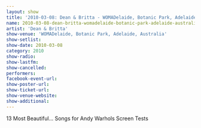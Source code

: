 ```yaml
---
layout: show
title: '2010-03-08: Dean & Britta - WOMADelaide, Botanic Park, Adelaide, Australia'
name: 2010-03-08-dean-britta-womadelaide-botanic-park-adelaide-australia
artist: 'Dean & Britta'
show-venue: 'WOMADelaide, Botanic Park, Adelaide, Australia'
show-setlist: 
show-date: 2010-03-08
category: 2010
show-radio: 
show-lastfm: 
show-cancelled: 
performers: 
facebook-event-url: 
show-poster-url: 
show-ticket-url: 
show-venue-website: 
show-additional: 
---
```


13 Most Beautiful... Songs for Andy Warhols Screen Tests